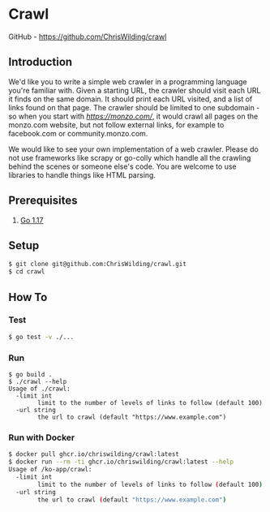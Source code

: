 # Crawl

GitHub - https://github.com/ChrisWilding/crawl

## Introduction

We'd like you to write a simple web crawler in a programming language you're familiar with. Given a starting URL, the crawler should visit each URL it finds on the same domain. It should print each URL visited, and a list of links found on that page. The crawler should be limited to one subdomain - so when you start with *https://monzo.com/*, it would crawl all pages on the monzo.com website, but not follow external links, for example to facebook.com or community.monzo.com.

We would like to see your own implementation of a web crawler. Please do not use frameworks like scrapy or go-colly which handle all the crawling behind the scenes or someone else's code. You are welcome to use libraries to handle things like HTML parsing.

## Prerequisites

1. [Go 1.17](https://go.dev/dl/)

## Setup

```sh
$ git clone git@github.com:ChrisWilding/crawl.git
$ cd crawl
```

## How To

### Test

```sh
$ go test -v ./...
```

### Run

```
$ go build .
$ ./crawl --help
Usage of ./crawl:
  -limit int
        limit to the number of levels of links to follow (default 100)
  -url string
        the url to crawl (default "https://www.example.com")
```

### Run with Docker

```sh
$ docker pull ghcr.io/chriswilding/crawl:latest
$ docker run --rm -ti ghcr.io/chriswilding/crawl:latest --help
Usage of /ko-app/crawl:
  -limit int
        limit to the number of levels of links to follow (default 100)
  -url string
        the url to crawl (default "https://www.example.com")
```
